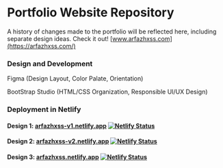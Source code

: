 # Portfolio Website Repository 
A history of changes made to the portfolio will be reflected here, including separate design ideas.
Check it out! [www.arfazhxss.com](https://arfazhxss.com/) 

### Design and Development
Figma (Design Layout, Color Palate, Orientation)

BootStrap Studio (HTML/CSS Organization, Responsible UI/UX Design)

### Deployment in Netlify 

#### Design 1:  [arfazhxss-v1.netlify.app](https://arfazhxss-v1.netlify.app) [![Netlify Status](https://api.netlify.com/api/v1/badges/51e54bfe-b25e-4d10-b1b2-7ea7bd590b25/deploy-status)](https://app.netlify.com/sites/arfazhxss-v1/deploys)
#### Design 2:  [arfazhxss-v2.netlify.app](https://arfazhxss-v2.netlify.app) [![Netlify Status](https://api.netlify.com/api/v1/badges/ae8662ab-e561-4527-9dbe-375fcbe08083/deploy-status)](https://app.netlify.com/sites/arfazhxss-v2/deploys)
#### Design 3:  [arfazhxss.netlify.app](https://arfazhxss-v3.netlify.app) [![Netlify Status](https://api.netlify.com/api/v1/badges/cfe5fda1-9655-4d69-ba9e-0ef6c2907b96/deploy-status)](https://app.netlify.com/sites/arfazhxss-v3/deploys)

